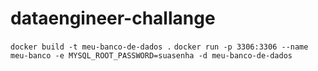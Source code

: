 # dataengineer-challange


`docker build -t meu-banco-de-dados .`
`docker run -p 3306:3306 --name meu-banco -e MYSQL_ROOT_PASSWORD=suasenha -d meu-banco-de-dados`
